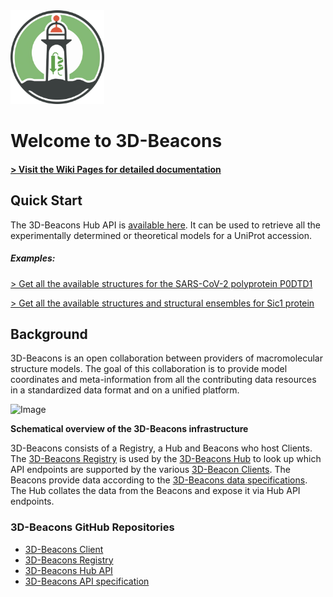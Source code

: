 <img src="https://raw.githubusercontent.com/3D-Beacons/3D-Beacons/main/assets/3D-Beacons-logo.png" style="width: 150px">

# Welcome to 3D-Beacons

#### [> Visit the Wiki Pages for detailed documentation](https://github.com/3D-Beacons/3d-beacons-documentation/wiki)

## Quick Start

The 3D-Beacons Hub API is [available here](https://www.ebi.ac.uk/pdbe/pdbe-kb/3dbeacons-hub-api/docs#). It can be used to retrieve all the experimentally determined or theoretical models for a UniProt accession.

##### Examples: 
[> Get all the available structures for the SARS-CoV-2 polyprotein P0DTD1](https://www.ebi.ac.uk/pdbe/pdbe-kb/3dbeacons-hub-api/uniprot/summary/P0DTD1.json)

[> Get all the available structures and structural ensembles for Sic1 protein](https://www.ebi.ac.uk/pdbe/pdbe-kb/3dbeacons-hub-api/uniprot/summary/P38634.json)
## Background
3D-Beacons is an open collaboration between providers of macromolecular structure models. The goal of this 
collaboration is to provide model coordinates and meta-information from all the contributing data resources in a standardized data format and on a unified platform.

![Image](https://www.ebi.ac.uk/pdbe/pdbe-kb/3dbeacons/assets/img/overview.png)

**Schematical overview of the 3D-Beacons infrastructure**

3D-Beacons consists of a Registry, a Hub and Beacons who host Clients. 
The [3D-Beacons Registry](https://github.com/3D-Beacons/3d-beacons-registry) is used by 
the [3D-Beacons Hub](https://wwwdev.ebi.ac.uk/pdbe/pdbe-kb/3dbeacons-hub-api/docs# ) to look up which API 
endpoints are supported by the various [3D-Beacon Clients](https://github.com/3D-Beacons/3d-beacons-client). The Beacons provide data according to 
the [3D-Beacons data specifications](https://github.com/3D-Beacons/3d-beacons-specifications/blob/production/oas3.yaml). 
The Hub collates the data from the Beacons and expose it via Hub API endpoints.

### 3D-Beacons GitHub Repositories

- [3D-Beacons Client](https://github.com/3D-Beacons/3d-beacons-client)
- [3D-Beacons Registry](https://github.com/3D-Beacons/3d-beacons-registry)
- [3D-Beacons Hub API](https://github.com/3D-Beacons/3d-beacons-hub-api)
- [3D-Beacons API specification](https://github.com/3D-Beacons/3d-beacons-specifications/blob/production/oas3.yaml)
